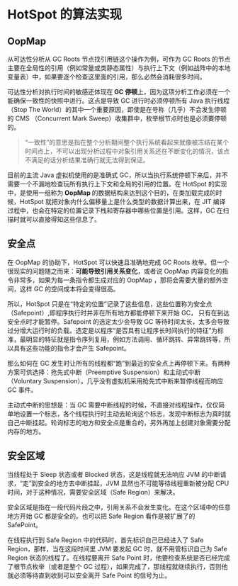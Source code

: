 # HotSpot 的算法实现

## OopMap

从可达性分析从 GC Roots 节点找引用链这个操作为例，可作为 GC Roots 的节点主要在全局性的引用（例如常量或类静态属性）与执行上下文（例如战阵中的本地变量表）中，如果要逐个检查这里面的引用，那么必然会消耗很多时间。

可达性分析对执行时间的敏感还体现在<strong> GC 停顿</strong>上，因为这项分析工作必须在一个能确保一致性的快照中进行。这点是导致 GC 进行时必须停顿所有 Java 执行线程（Stop The World）的其中一个重要原因，即使是在号称（几乎）不会发生停顿的 CMS （Concurrent Mark Sweep）收集群中，枚举根节点时也是必须要停顿的。

> “一致性”的意思是指在整个分析期间整个执行系统看起来就像被冻结在某个时间点上，不可以出现分析过程中对象引用关系还在不断变化的情况，该点不满足的话分析结果准确行就无法得到保证。

目前的主流 Java 虚拟机使用的是准确式 GC，所以当执行系统停顿下来后，并不需要一个不漏地检查玩所有执行上下文和全局的引用的位置。在 HotSpot 的实现中，是使用一组称为<strong> OopMap </strong>的数据结构来达到这个目的，在类加载完成的时候，HotSpot 就把对象内什么偏移量上是什么类型的数据计算出来，在 JIT 编译过程中，也会在特定的位置记录下栈和寄存器中哪些位置是引用。这样，GC 在扫描时就可以直接得知这些信息了。

## 安全点

在 OopMap 的协助下，HotSpot 可以快速且准确地完成 GC Roots 枚举。但一个很现实的问题随之而来：<strong>可能导致引用关系变化</strong>，或者说 OopMap 内容变化的指令非常多，如果为每一条指令都生成对应的 OopMap ，那将会需要大量的额外空间，这样 GC 的空间成本将会变得很高。

所以，HotSpot 只是在“特定的位置”记录了这些信息，这些位置称为安全点（Safepoint）,即程序执行时并非在所有地方都能停顿下来开始 GC， 只有在到达安全点时才能暂停。Safepoint 的选定太少会导致 GC 等待时间太长，太多会导致过分增大运行时的负载。选定是以程序“是否具有让程序长时间执行的特征”为标准，最明显的特征就是指令序列复用，例如方法调用、循环跳转、异常跳转等，所以具有这些功能的指令才会产生 Safepoint。

那么如何在 GC 发生时让所有的线程都“跑”到最近的安全点上再停顿下来。有两种方案可供选择：抢先式中断（Preemptive Suspension）和主动式中断（Voluntary Suspension）。几乎没有虚拟机采用抢先式中断来暂停线程而响应 GC 事件。

主动式中断的思想是：当 GC 需要中断线程的时候，不直接对线程操作，仅仅简单地设置一个标志，各个线程执行时主动去轮询这个标志，发现中断标志为真时就自己中断挂起。轮询标志的地方和安全点是重合的，另外再加上创建对象需要分配内存的地方。

## 安全区域

当线程处于 Sleep 状态或者 Blocked 状态，这是线程就无法响应 JVM 的中断请求，“走”到安全的地方去中断挂起，JVM 显然也不可能等待线程重新被分配 CPU 时间，对于这种情况，需要安全区域（Safe Region）来解决。

安全区域是指在一段代码片段之中，引用关系不会发生变化。在这个区域中的任意地方开始 GC 都是安全的。也可以把 Safe Region 看作是被扩展了的 SafePoint。

在线程执行到 Safe Region 中的代码时，首先标识自己已经进入了 Safe Region，那样，当在这段时间里 JVM 要发起 GC 时，就不用管标识自己为 Safe Region 状态的线程了。在线程要离开 Safe Point 时，他要检查系统是否已经完成了根节点枚举（或者是整个 GC 过程），如果完成了，那线程就继续执行，否则他就必须等待直到收到可以安全离开 Safe Point 的信号为止。